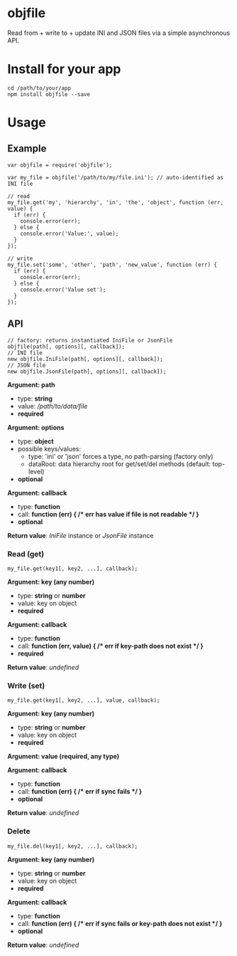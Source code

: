 objfile
==========

Read from + write to + update INI and JSON files via a simple asynchronous API.

# Install for your app
    cd /path/to/your/app
    npm install objfile --save

# Usage

## Example
    var objfile = require('objfile');

    var my_file = objfile('/path/to/my/file.ini'); // auto-identified as INI file

    // read
    my_file.get('my', 'hierarchy', 'in', 'the', 'object', function (err, value) {
      if (err) {
        console.error(err);
      } else {
        console.error('Value:', value);
      }
    });

    // write
    my_file.set('some', 'other', 'path', 'new_value', function (err) {
      if (err) {
        console.error(err);
      } else {
        console.error('Value set');
      }
    });

## API
    // factory: returns instantiated IniFile or JsonFile
    objfile(path[, options][, callback]);
    // INI file
    new objfile.IniFile(path[, options][, callback]);
    // JSON file
    new objfile.JsonFile(path[, options][, callback]);

__Argument: path__
- type: __string__
- value: _/path/to/data/file_
- __required__

__Argument: options__
- type: __object__
- possible keys/values:
  - type: 'ini' or 'json' forces a type, no path-parsing (factory only)
  - dataRoot: data hierarchy root for get/set/del methods (default: top-level)
- __optional__

__Argument: callback__
- type: __function__
- call: __function (err) { /* err has value if file is not readable */ }__
- __optional__

__Return value__: _IniFile_ instance or _JsonFile_ instance

### Read (get)
    my_file.get(key1[, key2, ...], callback);

__Argument: key (any number)__
- type: __string__ or __number__
- value: key on object
- __required__

__Argument: callback__
- type: __function__
- call: __function (err, value) { /* err if key-path does not exist */ }__
- __required__

__Return value__: _undefined_

### Write (set)
    my_file.get(key1[, key2, ...], value, callback);

__Argument: key (any number)__
- type: __string__ or __number__
- value: key on object
- __required__

__Argument: value (required, any type)__

__Argument: callback__
- type: __function__
- call: __function (err) { /* err if sync fails */ }__
- __optional__

__Return value__: _undefined_

### Delete
    my_file.del(key1[, key2, ...], callback);

__Argument: key (any number)__
- type: __string__ or __number__
- value: key on object
- __required__

__Argument: callback__
- type: __function__
- call: __function (err) { /* err if sync fails or key-path does not exist */ }__
- __optional__

__Return value__: _undefined_
